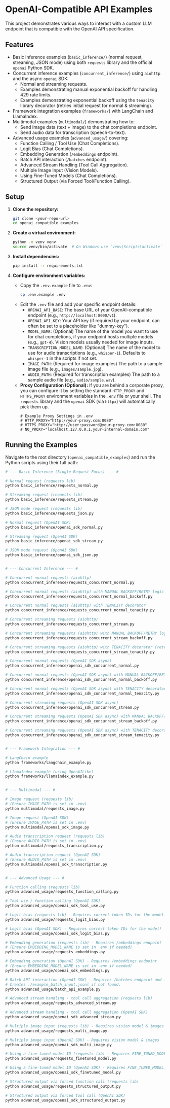 # OpenAI-Compatible API Examples

This project demonstrates various ways to interact with a custom LLM endpoint that is compatible with the OpenAI API specification.

## Features

*   Basic inference examples (`basic_inference/`) (normal request, streaming, JSON mode) using both `requests` library and the official `openai` Python SDK.
*   Concurrent inference examples (`concurrent_inference/`) using `aiohttp` and the async `openai` SDK:
    *   Normal and streaming requests.
    *   Examples demonstrating manual exponential backoff for handling 429 rate limits.
    *   Examples demonstrating exponential backoff using the `tenacity` library decorator (retries initial request for normal & streaming).
*   Framework integration examples (`frameworks/`) with LangChain and LlamaIndex.
*   Multimodal examples (`multimodal/`) demonstrating how to:
    *   Send image data (text + image) to the chat completions endpoint.
    *   Send audio data for transcription (speech-to-text).
*   Advanced usage examples (`advanced_usage/`) covering:
    *   Function Calling / Tool Use (Chat Completions).
    *   Logit Bias (Chat Completions).
    *   Embedding Generation (`/embeddings` endpoint).
    *   Batch API interaction (`/batches` endpoint).
    *   Advanced Stream Handling (Tool Call Aggregation).
    *   Multiple Image Input (Vision Models).
    *   Using Fine-Tuned Models (Chat Completions).
    *   Structured Output (via Forced Tool/Function Calling).

## Setup

1.  **Clone the repository:**
    ```bash
    git clone <your-repo-url>
    cd openai_compatible_examples
    ```

2.  **Create a virtual environment:**
    ```bash
    python -m venv venv
    source venv/bin/activate  # On Windows use `venv\Scripts\activate`
    ```

3.  **Install dependencies:**
    ```bash
    pip install -r requirements.txt
    ```

4.  **Configure environment variables:**
    *   Copy the `.env.example` file to `.env`:
        ```bash
        cp .env.example .env
        ```
    *   Edit the `.env` file and add your specific endpoint details:
        *   `OPENAI_API_BASE`: The base URL of your OpenAI-compatible endpoint (e.g., `http://localhost:8000/v1`).
        *   `OPENAI_API_KEY`: Your API key (if required by your endpoint, can often be set to a placeholder like "dummy-key").
        *   `MODEL_NAME`: (Optional) The name of the model you want to use for chat completions, if your endpoint hosts multiple models (e.g., `gpt-4`). Vision models usually needed for image inputs.
        *   `TRANSCRIPTION_MODEL_NAME`: (Optional) The name of the model to use for audio transcriptions (e.g., `whisper-1`). Defaults to `whisper-1` in the scripts if not set.
        *   `IMAGE_PATH`: (Required for image examples) The path to a sample image file (e.g., `images/sample.jpg`).
        *   `AUDIO_PATH`: (Required for transcription examples) The path to a sample audio file (e.g., `audio/sample.wav`).
    *   **Proxy Configuration (Optional):** If you are behind a corporate proxy, you can configure it by setting the standard `HTTP_PROXY` and `HTTPS_PROXY` environment variables in the `.env` file or your shell. The `requests` library and the `openai` SDK (via `httpx`) will automatically pick them up.
        ```dotenv
        # Example Proxy Settings in .env
        # HTTP_PROXY="http://your-proxy.com:8080"
        # HTTPS_PROXY="http://user:password@your-proxy.com:8080"
        # NO_PROXY="localhost,127.0.0.1,your-internal-domain.com"
        ```

## Running the Examples

Navigate to the root directory (`openai_compatible_examples`) and run the Python scripts using their full path:

```bash
# --- Basic Inference (Single Request Focus) --- #

# Normal request (requests lib)
python basic_inference/requests_normal.py

# Streaming request (requests lib)
python basic_inference/requests_stream.py

# JSON mode request (requests lib)
python basic_inference/requests_json.py

# Normal request (OpenAI SDK)
python basic_inference/openai_sdk_normal.py

# Streaming request (OpenAI SDK)
python basic_inference/openai_sdk_stream.py

# JSON mode request (OpenAI SDK)
python basic_inference/openai_sdk_json.py


# --- Concurrent Inference --- #

# Concurrent normal requests (aiohttp)
python concurrent_inference/requests_concurrent_normal.py

# Concurrent normal requests (aiohttp) with MANUAL BACKOFF/RETRY logic
python concurrent_inference/requests_concurrent_normal_backoff.py

# Concurrent normal requests (aiohttp) with TENACITY decorator
python concurrent_inference/requests_concurrent_normal_tenacity.py

# Concurrent streaming requests (aiohttp)
python concurrent_inference/requests_concurrent_stream.py

# Concurrent streaming requests (aiohttp) with MANUAL BACKOFF/RETRY logic
python concurrent_inference/requests_concurrent_stream_backoff.py

# Concurrent streaming requests (aiohttp) with TENACITY decorator (retries initiation)
python concurrent_inference/requests_concurrent_stream_tenacity.py

# Concurrent normal requests (OpenAI SDK async)
python concurrent_inference/openai_sdk_concurrent_normal.py

# Concurrent normal requests (OpenAI SDK async) with MANUAL BACKOFF/RETRY logic
python concurrent_inference/openai_sdk_concurrent_normal_backoff.py

# Concurrent normal requests (OpenAI SDK async) with TENACITY decorator
python concurrent_inference/openai_sdk_concurrent_normal_tenacity.py

# Concurrent streaming requests (OpenAI SDK async)
python concurrent_inference/openai_sdk_concurrent_stream.py

# Concurrent streaming requests (OpenAI SDK async) with MANUAL BACKOFF/RETRY logic
python concurrent_inference/openai_sdk_concurrent_stream_backoff.py

# Concurrent streaming requests (OpenAI SDK async) with TENACITY decorator (retries initiation)
python concurrent_inference/openai_sdk_concurrent_stream_tenacity.py


# --- Framework Integration --- #

# LangChain example
python frameworks/langchain_example.py

# LlamaIndex example (using OpenAILike)
python frameworks/llamaindex_example.py


# --- Multimodal --- #

# Image request (requests lib)
# (Ensure IMAGE_PATH is set in .env)
python multimodal/requests_image.py

# Image request (OpenAI SDK)
# (Ensure IMAGE_PATH is set in .env)
python multimodal/openai_sdk_image.py

# Audio transcription request (requests lib)
# (Ensure AUDIO_PATH is set in .env)
python multimodal/requests_transcription.py

# Audio transcription request (OpenAI SDK)
# (Ensure AUDIO_PATH is set in .env)
python multimodal/openai_sdk_transcription.py


# --- Advanced Usage --- #

# Function calling (requests lib)
python advanced_usage/requests_function_calling.py

# Tool use / function calling (OpenAI SDK)
python advanced_usage/openai_sdk_tool_use.py

# Logit bias (requests lib) - Requires correct token IDs for the model!
python advanced_usage/requests_logit_bias.py

# Logit bias (OpenAI SDK) - Requires correct token IDs for the model!
python advanced_usage/openai_sdk_logit_bias.py

# Embedding generation (requests lib) - Requires /embeddings endpoint
# (Ensure EMBEDDING_MODEL_NAME is set in .env if needed)
python advanced_usage/requests_embeddings.py

# Embedding generation (OpenAI SDK) - Requires /embeddings endpoint
# (Ensure EMBEDDING_MODEL_NAME is set in .env if needed)
python advanced_usage/openai_sdk_embeddings.py

# Batch API interaction (OpenAI SDK) - Requires /batches endpoint and input file
# Creates ./example_batch_input.jsonl if not found.
python advanced_usage/batch_api_example.py

# Advanced stream handling - tool call aggregation (requests lib)
python advanced_usage/requests_advanced_stream.py

# Advanced stream handling - tool call aggregation (OpenAI SDK)
python advanced_usage/openai_sdk_advanced_stream.py

# Multiple image input (requests lib) - Requires vision model & images
python advanced_usage/requests_multi_image.py

# Multiple image input (OpenAI SDK) - Requires vision model & images
python advanced_usage/openai_sdk_multi_image.py

# Using a fine-tuned model ID (requests lib) - Requires FINE_TUNED_MODEL_NAME in .env
python advanced_usage/requests_finetuned_model.py

# Using a fine-tuned model ID (OpenAI SDK) - Requires FINE_TUNED_MODEL_NAME in .env
python advanced_usage/openai_sdk_finetuned_model.py

# Structured output via forced function call (requests lib)
python advanced_usage/requests_structured_output.py

# Structured output via forced tool call (OpenAI SDK)
python advanced_usage/openai_sdk_structured_output.py